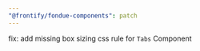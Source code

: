 ```yaml
---
"@frontify/fondue-components": patch
---
```


fix: add missing box sizing css rule for `Tabs` Component
